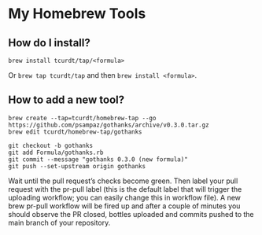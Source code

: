 # My Homebrew Tools

## How do I install?

`brew install tcurdt/tap/<formula>`

Or `brew tap tcurdt/tap` and then `brew install <formula>`.

## How to add a new tool?

```
brew create --tap=tcurdt/homebrew-tap --go https://github.com/psampaz/gothanks/archive/v0.3.0.tar.gz
brew edit tcurdt/homebrew-tap/gothanks

git checkout -b gothanks
git add Formula/gothanks.rb
git commit --message "gothanks 0.3.0 (new formula)"
git push --set-upstream origin gothanks
```

Wait until the pull request’s checks become green. Then label your pull request with the pr-pull label (this is the default label that will trigger the uploading workflow; you can easily change this in workflow file). A new brew pr-pull workflow will be fired up and after a couple of minutes you should observe the PR closed, bottles uploaded and commits pushed to the main branch of your repository.
